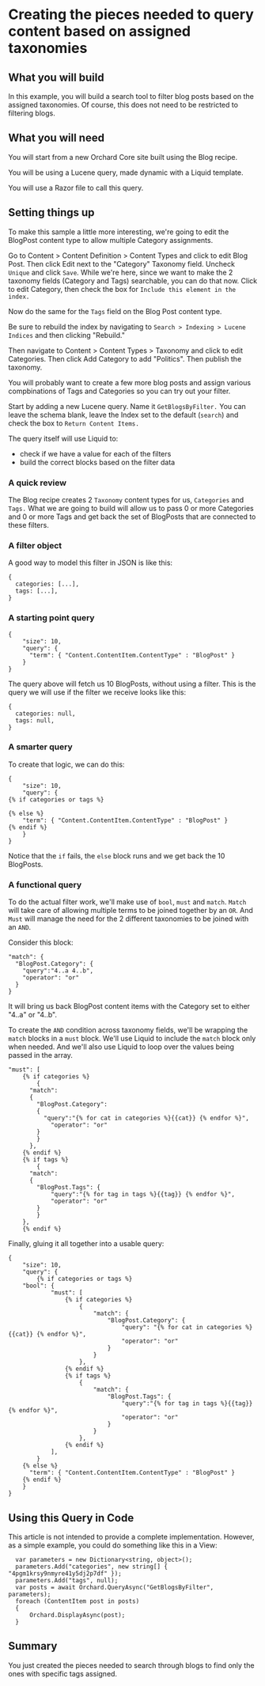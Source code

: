 # Creating the pieces needed to query content based on assigned taxonomies

## What you will build

In this example, you will build a search tool to filter blog posts based on the assigned taxonomies. Of course, this does not need to be restricted to filtering blogs.

## What you will need

You will start from a new Orchard Core site built using the Blog recipe.

You will be using a Lucene query, made dynamic with a Liquid template.

You will use a Razor file to call this query.

## Setting things up

To make this sample a little more interesting, we're going to edit the BlogPost content type to allow multiple Category assignments.

Go to Content > Content Definition > Content Types and click to edit Blog Post. Then click Edit next to the "Category" Taxonomy field. Uncheck `Unique` and click `Save`. While we're here, since we want to make the 2 taxonomy fields (Category and Tags) searchable, you can do that now. Click to edit Category, then check the box for `Include this element in the index.`

Now do the same for the `Tags` field on the Blog Post content type.

Be sure to rebuild the index by navigating to `Search > Indexing > Lucene Indices` and then clicking "Rebuild."

Then navigate to Content > Content Types > Taxonomy and click to edit Categories. Then click Add Category to add "Politics". Then publish the taxonomy.

You will probably want to create a few more blog posts and assign various compbinations of Tags and Categories so you can try out your filter.

Start by adding a new Lucene query. Name it `GetBlogsByFilter.` You can leave the schema blank, leave the Index set to the default (`search`) and check the box to `Return Content Items.`

The query itself will use Liquid to:

-   check if we have a value for each of the filters
-   build the correct blocks based on the filter data

### A quick review

The Blog recipe creates 2 `Taxonomy` content types for us, `Categories` and `Tags.` What we are going to build will allow us to pass 0 or more Categories and 0 or more Tags and get back the set of BlogPosts that are connected to these filters.

### A filter object

A good way to model this filter in JSON is like this:

```
{
  categories: [...],
  tags: [...],
}
```

### A starting point query

```
{
	"size": 10,
	"query": {
 	  "term": { "Content.ContentItem.ContentType" : "BlogPost" }
	}
}
```

The query above will fetch us 10 BlogPosts, without using a filter. This is the query we will use if the filter we receive looks like this:

```
{
  categories: null,
  tags: null,
}
```

### A smarter query

To create that logic, we can do this:

```
{
	"size": 10,
	"query": {
{% if categories or tags %}

{% else %}
  	"term": { "Content.ContentItem.ContentType" : "BlogPost" }
{% endif %}
	}
}
```

Notice that the `if` fails, the `else` block runs and we get back the 10 BlogPosts.

### A functional query

To do the actual filter work, we'll make use of `bool`, `must` and `match`. `Match` will take care of allowing multiple terms to be joined together by an `OR`. And `Must` will manage the need for the 2 different taxonomies to be joined with an `AND`.

Consider this block:

```
"match": {
  "BlogPost.Category": {
    "query":"4..a 4..b",
    "operator": "or"
  }
}
```

It will bring us back BlogPost content items with the Category set to either "4..a" or "4..b".

To create the `AND` condition across taxonomy fields, we'll be wrapping the `match` blocks in a `must` block. We'll use Liquid to include the `match` block only when needed. And we'll also use Liquid to loop over the values being passed in the array.

```
"must": [
	{% if categories %}
		{
      "match":
      {
      	"BlogPost.Category":
        {
      	  "query":"{% for cat in categories %}{{cat}} {% endfor %}",
         	"operator": "or"
      	}
    	}
	  },
	{% endif %}
	{% if tags %}
		{
      "match":
      {
      	"BlogPost.Tags": {
      		"query":"{% for tag in tags %}{{tag}} {% endfor %}",
      		"operator": "or"
      	}
    	}
    },
	{% endif %}
```

Finally, gluing it all together into a usable query:

```
{
	"size": 10,
	"query": {
		{% if categories or tags %}
    "bool": {
			"must": [
				{% if categories %}
              		{
      					"match": {
      						"BlogPost.Category": {
      	  						"query": "{% for cat in categories %}{{cat}} {% endfor %}",
         						"operator": "or"
      						}
    					}
	  				},
				{% endif %}
				{% if tags %}
					{
      					"match": {
      						"BlogPost.Tags": {
      							"query":"{% for tag in tags %}{{tag}} {% endfor %}",
      							"operator": "or"
      						}
    					}
    				},
				{% endif %}
    		],
		}
    {% else %}
      "term": { "Content.ContentItem.ContentType" : "BlogPost" }
    {% endif %}
	}
}
```

## Using this Query in Code

This article is not intended to provide a complete implementation. However, as a simple example, you could do something like this in a View:

```
  var parameters = new Dictionary<string, object>();
  parameters.Add("categories", new string[] { "4pgm1krsy9nmyre41y5dj2p7df" });
  parameters.Add("tags", null);
  var posts = await Orchard.QueryAsync("GetBlogsByFilter", parameters);
  foreach (ContentItem post in posts)
  {
      Orchard.DisplayAsync(post);
  }
```

## Summary

You just created the pieces needed to search through blogs to find only the ones with specific tags assigned.
